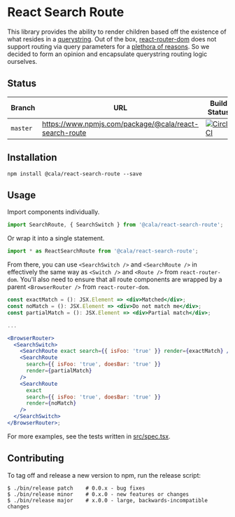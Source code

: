 # React Search Route

This library provides the ability to render children based off the existence of what resides in a [querystring](https://developer.mozilla.org/en-US/docs/Web/API/URL/search). Out of the box, [react-router-dom](https://github.com/ReactTraining/react-router) does not support routing via query parameters for a [plethora of reasons](https://github.com/ReactTraining/react-router/issues/4410#issuecomment-276400992). So we decided to form an opinion and encapsulate querystring routing logic ourselves.

## Status

| Branch   | URL                                                    | Build Status                                                                                                                                            |
| -------- | ------------------------------------------------------ | ------------------------------------------------------------------------------------------------------------------------------------------------------- |
| `master` | https://www.npmjs.com/package/@cala/react-search-route | [![CircleCI](https://circleci.com/gh/ca-la/react-search-route/tree/master.svg?style=svg)](https://circleci.com/gh/ca-la/react-search-route/tree/master) |

## Installation

`npm install @cala/react-search-route --save`

## Usage

Import components individually.

```js
import SearchRoute, { SearchSwitch } from '@cala/react-search-route';
```

Or wrap it into a single statement.

```js
import * as ReactSearchRoute from '@cala/react-search-route';
```

From there, you can use `<SearchSwitch />` and `<SearchRoute />` in effectively the same way as
`<Switch />` and `<Route />` from `react-router-dom`. You'll also need to ensure that all route
components are wrapped by a parent `<BrowserRouter />` from `react-router-dom`.

```jsx
const exactMatch = (): JSX.Element => <div>Matched</div>;
const noMatch = (): JSX.Element => <div>Do not match me</div>;
const partialMatch = (): JSX.Element => <div>Partial match</div>;

...

<BrowserRouter>
  <SearchSwitch>
    <SearchRoute exact search={{ isFoo: 'true' }} render={exactMatch} />
    <SearchRoute
      search={{ isFoo: 'true', doesBar: 'true' }}
      render={partialMatch}
    />
    <SearchRoute
      exact
      search={{ isFoo: 'true', doesBar: 'true' }}
      render={noMatch}
    />
  </SearchSwitch>
</BrowserRouter>;
```

For more examples, see the tests written in [src/spec.tsx](src/spec.tsx).

## Contributing

To tag off and release a new version to npm, run the release script:

```
$ ./bin/release patch    # 0.0.x - bug fixes
$ ./bin/release minor    # 0.x.0 - new features or changes
$ ./bin/release major    # x.0.0 - large, backwards-incompatible changes
```
